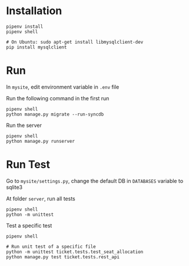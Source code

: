 # Installation

```
pipenv install
pipenv shell

# On Ubuntu: sudo apt-get install libmysqlclient-dev
pip install mysqlclient
```

# Run

In `mysite`, edit environment variable in `.env` file

Run the following command in the first run
```
pipenv shell
python manage.py migrate --run-syncdb
```

Run the server
```
pipenv shell
python manage.py runserver
```

# Run Test

Go to `mysite/settings.py`, change the default DB in `DATABASES` variable to sqlite3

At folder `server`, run all tests
```
pipenv shell
python -m unittest
```

Test a specific test
```
pipenv shell

# Run unit test of a specific file
python -m unittest ticket.tests.test_seat_allocation
python manage.py test ticket.tests.rest_api
```